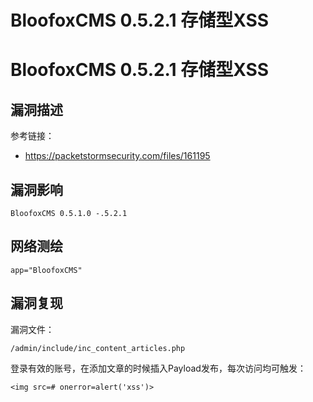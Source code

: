 # BloofoxCMS 0.5.2.1 存储型XSS

# BloofoxCMS 0.5.2.1 存储型XSS

## 漏洞描述

参考链接：

- https://packetstormsecurity.com/files/161195

## 漏洞影响

```
BloofoxCMS 0.5.1.0 -.5.2.1
```

## 网络测绘

```
app="BloofoxCMS"
```

## 漏洞复现

漏洞文件：

```
/admin/include/inc_content_articles.php
```

登录有效的账号，在添加文章的时候插入Payload发布，每次访问均可触发：

```
<img src=# onerror=alert('xss')>
```


